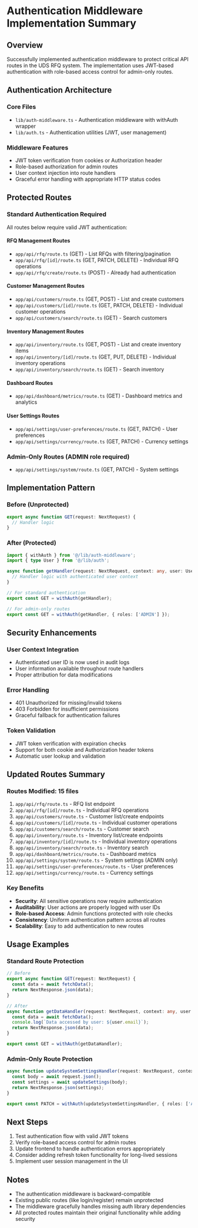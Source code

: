 # Authentication Middleware Implementation Summary

## Overview
Successfully implemented authentication middleware to protect critical API routes in the UDS RFQ system. The implementation uses JWT-based authentication with role-based access control for admin-only routes.

## Authentication Architecture

### Core Files
- `lib/auth-middleware.ts` - Authentication middleware with withAuth wrapper
- `lib/auth.ts` - Authentication utilities (JWT, user management)

### Middleware Features
- JWT token verification from cookies or Authorization header
- Role-based authorization for admin routes
- User context injection into route handlers
- Graceful error handling with appropriate HTTP status codes

## Protected Routes

### Standard Authentication Required
All routes below require valid JWT authentication:

#### RFQ Management Routes
- `app/api/rfq/route.ts` (GET) - List RFQs with filtering/pagination
- `app/api/rfq/[id]/route.ts` (GET, PATCH, DELETE) - Individual RFQ operations
- `app/api/rfq/create/route.ts` (POST) - Already had authentication

#### Customer Management Routes
- `app/api/customers/route.ts` (GET, POST) - List and create customers
- `app/api/customers/[id]/route.ts` (GET, PATCH, DELETE) - Individual customer operations
- `app/api/customers/search/route.ts` (GET) - Search customers

#### Inventory Management Routes
- `app/api/inventory/route.ts` (GET, POST) - List and create inventory items
- `app/api/inventory/[id]/route.ts` (GET, PUT, DELETE) - Individual inventory operations
- `app/api/inventory/search/route.ts` (GET) - Search inventory

#### Dashboard Routes
- `app/api/dashboard/metrics/route.ts` (GET) - Dashboard metrics and analytics

#### User Settings Routes
- `app/api/settings/user-preferences/route.ts` (GET, PATCH) - User preferences
- `app/api/settings/currency/route.ts` (GET, PATCH) - Currency settings

### Admin-Only Routes (ADMIN role required)
- `app/api/settings/system/route.ts` (GET, PATCH) - System settings

## Implementation Pattern

### Before (Unprotected)
```typescript
export async function GET(request: NextRequest) {
  // Handler logic
}
```

### After (Protected)
```typescript
import { withAuth } from '@/lib/auth-middleware';
import { type User } from '@/lib/auth';

async function getHandler(request: NextRequest, context: any, user: User) {
  // Handler logic with authenticated user context
}

// For standard authentication
export const GET = withAuth(getHandler);

// For admin-only routes
export const GET = withAuth(getHandler, { roles: ['ADMIN'] });
```

## Security Enhancements

### User Context Integration
- Authenticated user ID is now used in audit logs
- User information available throughout route handlers
- Proper attribution for data modifications

### Error Handling
- 401 Unauthorized for missing/invalid tokens
- 403 Forbidden for insufficient permissions
- Graceful fallback for authentication failures

### Token Validation
- JWT token verification with expiration checks
- Support for both cookie and Authorization header tokens
- Automatic user lookup and validation

## Updated Routes Summary

### Routes Modified: 15 files
1. `app/api/rfq/route.ts` - RFQ list endpoint
2. `app/api/rfq/[id]/route.ts` - Individual RFQ operations
3. `app/api/customers/route.ts` - Customer list/create endpoints
4. `app/api/customers/[id]/route.ts` - Individual customer operations  
5. `app/api/customers/search/route.ts` - Customer search
6. `app/api/inventory/route.ts` - Inventory list/create endpoints
7. `app/api/inventory/[id]/route.ts` - Individual inventory operations
8. `app/api/inventory/search/route.ts` - Inventory search
9. `app/api/dashboard/metrics/route.ts` - Dashboard metrics
10. `app/api/settings/system/route.ts` - System settings (ADMIN only)
11. `app/api/settings/user-preferences/route.ts` - User preferences
12. `app/api/settings/currency/route.ts` - Currency settings

### Key Benefits
- **Security**: All sensitive operations now require authentication
- **Auditability**: User actions are properly logged with user IDs
- **Role-based Access**: Admin functions protected with role checks
- **Consistency**: Uniform authentication pattern across all routes
- **Scalability**: Easy to add authentication to new routes

## Usage Examples

### Standard Route Protection
```typescript
// Before
export async function GET(request: NextRequest) {
  const data = await fetchData();
  return NextResponse.json(data);
}

// After
async function getDataHandler(request: NextRequest, context: any, user: User) {
  const data = await fetchData();
  console.log(`Data accessed by user: ${user.email}`);
  return NextResponse.json(data);
}

export const GET = withAuth(getDataHandler);
```

### Admin-Only Route Protection
```typescript
async function updateSystemSettingsHandler(request: NextRequest, context: any, user: User) {
  const body = await request.json();
  const settings = await updateSettings(body);
  return NextResponse.json(settings);
}

export const PATCH = withAuth(updateSystemSettingsHandler, { roles: ['ADMIN'] });
```

## Next Steps
1. Test authentication flow with valid JWT tokens
2. Verify role-based access control for admin routes
3. Update frontend to handle authentication errors appropriately
4. Consider adding refresh token functionality for long-lived sessions
5. Implement user session management in the UI

## Notes
- The authentication middleware is backward-compatible
- Existing public routes (like login/register) remain unprotected
- The middleware gracefully handles missing auth library dependencies
- All protected routes maintain their original functionality while adding security
